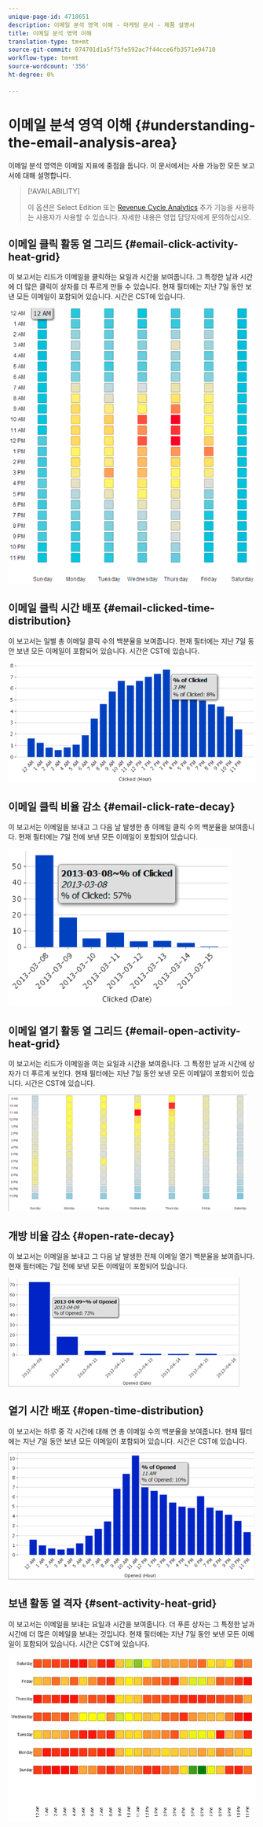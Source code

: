 ```yaml
---
unique-page-id: 4718651
description: 이메일 분석 영역 이해 - 마케팅 문서 - 제품 설명서
title: 이메일 분석 영역 이해
translation-type: tm+mt
source-git-commit: 074701d1a5f75fe592ac7f44cce6fb3571e94710
workflow-type: tm+mt
source-wordcount: '356'
ht-degree: 0%

---
```



# 이메일 분석 영역 이해 {#understanding-the-email-analysis-area}

이메일 분석 영역은 이메일 지표에 중점을 둡니다. 이 문서에서는 사용 가능한 모든 보고서에 대해 설명합니다.

>[!AVAILABILITY]
>
>
>이 옵션은 Select Edition 또는 [Revenue Cycle Analytics](http://www.marketo.com/global-enterprise/marketo-revenue-cycle-analytics/) 추가 기능을 사용하는 사용자가 사용할 수 있습니다. 자세한 내용은 영업 담당자에게 문의하십시오.

## 이메일 클릭 활동 열 그리드 {#email-click-activity-heat-grid}

이 보고서는 리드가 이메일을 클릭하는 요일과 시간을 보여줍니다. 그 특정한 날과 시간에 더 많은 클릭이 상자를 더 푸르게 만들 수 있습니다. 현재 필터에는 지난 7일 동안 보낸 모든 이메일이 포함되어 있습니다. 시간은 CST에 있습니다.

![](assets/image2015-5-6-17-3a17-3a34.png)

## 이메일 클릭 시간 배포 {#email-clicked-time-distribution}

이 보고서는 일별 총 이메일 클릭 수의 백분율을 보여줍니다. 현재 필터에는 지난 7일 동안 보낸 모든 이메일이 포함되어 있습니다. 시간은 CST에 있습니다.

![](assets/image2015-5-6-17-3a20-3a55.png)

## 이메일 클릭 비율 감소 {#email-click-rate-decay}

이 보고서는 이메일을 보내고 그 다음 날 발생한 총 이메일 클릭 수의 백분율을 보여줍니다. 현재 필터에는 7일 전에 보낸 모든 이메일이 포함되어 있습니다.

![](assets/image2015-5-6-17-3a26-3a50.png)

## 이메일 열기 활동 열 그리드 {#email-open-activity-heat-grid}

이 보고서는 리드가 이메일을 여는 요일과 시간을 보여줍니다. 그 특정한 날과 시간에 상자가 더 푸르게 보인다. 현재 필터에는 지난 7일 동안 보낸 모든 이메일이 포함되어 있습니다. 시간은 CST에 있습니다.

![](assets/image2015-5-6-17-3a30-3a35.png)

## 개방 비율 감소 {#open-rate-decay}

이 보고서는 이메일을 보내고 그 다음 날 발생한 전체 이메일 열기 백분율을 보여줍니다. 현재 필터에는 7일 전에 보낸 모든 이메일이 포함되어 있습니다.

![](assets/image2015-5-6-17-3a37-3a25.png)

## 열기 시간 배포 {#open-time-distribution}

이 보고서는 하루 중 각 시간에 대해 연 총 이메일 수의 백분율을 보여줍니다. 현재 필터에는 지난 7일 동안 보낸 모든 이메일이 포함되어 있습니다. 시간은 CST에 있습니다.

![](assets/image2015-5-6-17-3a39-3a15.png)

## 보낸 활동 열 격자 {#sent-activity-heat-grid}

이 보고서는 이메일을 보내는 요일과 시간을 보여줍니다. 더 푸른 상자는 그 특정한 날과 시간에 더 많은 이메일을 보내는 것입니다. 현재 필터에는 지난 7일 동안 보낸 모든 이메일이 포함되어 있습니다. 시간은 CST에 있습니다.

![](assets/seven.png)

